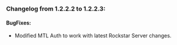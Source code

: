 ### Changelog from 1.2.2.2 to 1.2.2.3:
	

#### BugFixes:
* Modified MTL Auth to work with latest Rockstar Server changes.
